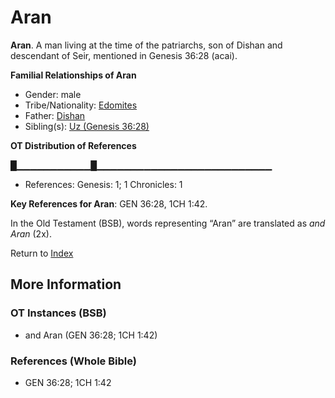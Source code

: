 # Aran
**Aran**. 
A man living at the time of the patriarchs, son of Dishan and descendant of Seir, mentioned in Genesis 36:28 (acai). 




**Familial Relationships of Aran**


* Gender: male
* Tribe/Nationality: [Edomites](../../../groups/md/acai/Edom.md)
* Father: [Dishan](Dishan.md)
* Sibling(s): [Uz (Genesis 36:28)](Uz.3.md)


**OT Distribution of References**

█▁▁▁▁▁▁▁▁▁▁▁█▁▁▁▁▁▁▁▁▁▁▁▁▁▁▁▁▁▁▁▁▁▁▁▁▁▁
* References: Genesis: 1; 1 Chronicles: 1



**Key References for Aran**: 
GEN 36:28, 1CH 1:42. 


In the Old Testament (BSB), words representing “Aran” are translated as 
*and Aran* (2x). 




Return to [Index](00-Index.md)

## More Information

### OT Instances (BSB)

* and Aran (GEN 36:28; 1CH 1:42)



### References (Whole Bible)

* GEN 36:28; 1CH 1:42




